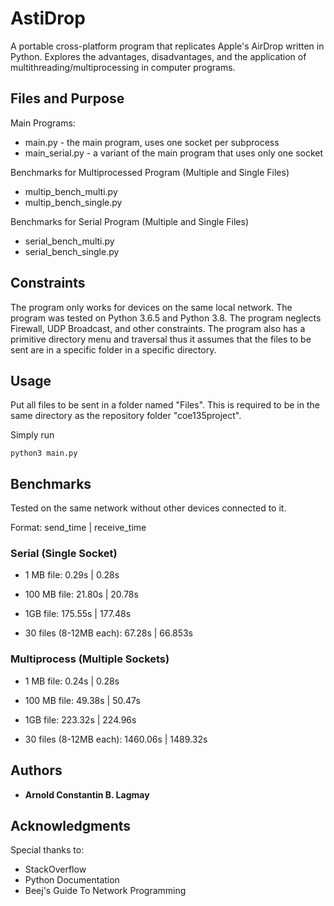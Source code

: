 # AstiDrop

A portable cross-platform program that replicates Apple's AirDrop written in Python. Explores the advantages, disadvantages, and the application of multithreading/multiprocessing in computer programs.

## Files and Purpose

Main Programs:
* main.py - the main program, uses one socket per subprocess
* main_serial.py - a variant of the main program that uses only one socket

Benchmarks for Multiprocessed Program (Multiple and Single Files)
* multip_bench_multi.py
* multip_bench_single.py

Benchmarks for Serial Program (Multiple and Single Files)
* serial_bench_multi.py
* serial_bench_single.py

## Constraints

The program only works for devices on the same local network. The program was tested on Python 3.6.5 and Python 3.8. The program neglects Firewall, UDP Broadcast, and other constraints. The program also has a primitive directory menu and traversal thus it assumes that the files to be sent are in a specific folder in a specific directory.

## Usage

Put all files to be sent in a folder named "Files". This is required to be in the same directory as the repository folder "coe135project".

Simply run 
```
python3 main.py
```

## Benchmarks

Tested on the same network without other devices connected to it.

Format: send_time | receive_time

### Serial (Single Socket)

* 1 MB file:  0.29s | 0.28s

* 100 MB file:    21.80s | 20.78s

* 1GB file:   175.55s | 177.48s

* 30 files (8-12MB each): 67.28s | 66.853s

### Multiprocess (Multiple Sockets)

* 1 MB file:  0.24s | 0.28s

* 100 MB file:    49.38s | 50.47s

* 1GB file:   223.32s | 224.96s

* 30 files (8-12MB each): 1460.06s | 1489.32s


## Authors

* **Arnold Constantin B. Lagmay**

## Acknowledgments

Special thanks to:
* StackOverflow
* Python Documentation
* Beej's Guide To Network Programming
